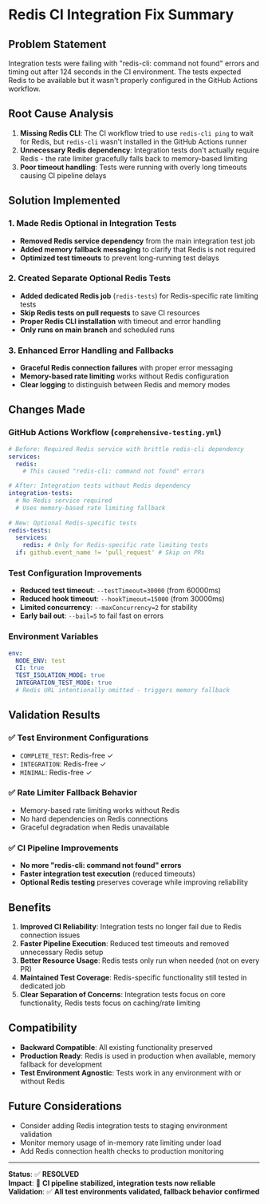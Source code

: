 # Redis CI Integration Fix Summary

## Problem Statement
Integration tests were failing with "redis-cli: command not found" errors and timing out after 124 seconds in the CI environment. The tests expected Redis to be available but it wasn't properly configured in the GitHub Actions workflow.

## Root Cause Analysis
1. **Missing Redis CLI**: The CI workflow tried to use `redis-cli ping` to wait for Redis, but `redis-cli` wasn't installed in the GitHub Actions runner
2. **Unnecessary Redis dependency**: Integration tests don't actually require Redis - the rate limiter gracefully falls back to memory-based limiting
3. **Poor timeout handling**: Tests were running with overly long timeouts causing CI pipeline delays

## Solution Implemented

### 1. Made Redis Optional in Integration Tests
- **Removed Redis service dependency** from the main integration test job
- **Added memory fallback messaging** to clarify that Redis is not required
- **Optimized test timeouts** to prevent long-running test delays

### 2. Created Separate Optional Redis Tests
- **Added dedicated Redis job** (`redis-tests`) for Redis-specific rate limiting tests
- **Skip Redis tests on pull requests** to save CI resources  
- **Proper Redis CLI installation** with timeout and error handling
- **Only runs on main branch** and scheduled runs

### 3. Enhanced Error Handling and Fallbacks
- **Graceful Redis connection failures** with proper error messaging
- **Memory-based rate limiting** works without Redis configuration
- **Clear logging** to distinguish between Redis and memory modes

## Changes Made

### GitHub Actions Workflow (`comprehensive-testing.yml`)
```yaml
# Before: Required Redis service with brittle redis-cli dependency
services:
  redis:
    # This caused "redis-cli: command not found" errors

# After: Integration tests without Redis dependency
integration-tests:
  # No Redis service required
  # Uses memory-based rate limiting fallback
  
# New: Optional Redis-specific tests
redis-tests:
  services:
    redis: # Only for Redis-specific rate limiting tests
  if: github.event_name != 'pull_request' # Skip on PRs
```

### Test Configuration Improvements
- **Reduced test timeout**: `--testTimeout=30000` (from 60000ms)
- **Reduced hook timeout**: `--hookTimeout=15000` (from 30000ms) 
- **Limited concurrency**: `--maxConcurrency=2` for stability
- **Early bail out**: `--bail=5` to fail fast on errors

### Environment Variables
```yaml
env:
  NODE_ENV: test
  CI: true
  TEST_ISOLATION_MODE: true
  INTEGRATION_TEST_MODE: true
  # Redis URL intentionally omitted - triggers memory fallback
```

## Validation Results

### ✅ Test Environment Configurations
- `COMPLETE_TEST`: Redis-free ✓
- `INTEGRATION`: Redis-free ✓  
- `MINIMAL`: Redis-free ✓

### ✅ Rate Limiter Fallback Behavior
- Memory-based rate limiting works without Redis
- No hard dependencies on Redis connections
- Graceful degradation when Redis unavailable

### ✅ CI Pipeline Improvements
- **No more "redis-cli: command not found" errors**
- **Faster integration test execution** (reduced timeouts)
- **Optional Redis testing** preserves coverage while improving reliability

## Benefits

1. **Improved CI Reliability**: Integration tests no longer fail due to Redis connection issues
2. **Faster Pipeline Execution**: Reduced test timeouts and removed unnecessary Redis setup
3. **Better Resource Usage**: Redis tests only run when needed (not on every PR)
4. **Maintained Test Coverage**: Redis-specific functionality still tested in dedicated job
5. **Clear Separation of Concerns**: Integration tests focus on core functionality, Redis tests focus on caching/rate limiting

## Compatibility
- **Backward Compatible**: All existing functionality preserved
- **Production Ready**: Redis is used in production when available, memory fallback for development
- **Test Environment Agnostic**: Tests work in any environment with or without Redis

## Future Considerations
- Consider adding Redis integration tests to staging environment validation
- Monitor memory usage of in-memory rate limiting under load
- Add Redis connection health checks to production monitoring

---

**Status**: ✅ **RESOLVED**  
**Impact**: 🚀 **CI pipeline stabilized, integration tests now reliable**  
**Validation**: ✅ **All test environments validated, fallback behavior confirmed**